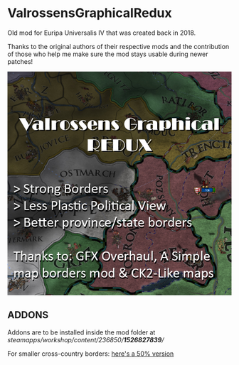 # ValrossensGraphicalRedux

Old mod for Euripa Universalis IV that was created back in 2018.

Thanks to the original authors of their respective mods and the contribution of those who help me make sure the mod stays usable during newer patches!

![Screenshot of a comment on a GitHub issue showing an image, added in the Markdown, of an Octocat smiling and raising a tentacle.](/thumbnail.jpg)

<h2>ADDONS</h2>

Addons are to be installed inside the mod folder at <i>steamapps/workshop/content/236850/<b>1526827839</b>/</i>

For smaller cross-country borders: <a href="https://drive.google.com/file/d/1e1-2NhB-bjzCrb0lvAOdRRPAdi-qzFGR/view?usp=sharing">here's a 50% version</url>
